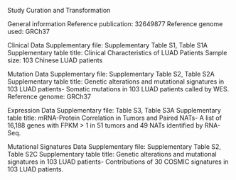 Study Curation and Transformation

General information
Reference publication: 32649877
Reference genome used: GRCh37

Clinical Data
Supplementary file: Supplementary Table S1, Table S1A
Supplementary table title: Clinical Characteristics of LUAD Patients
Sample size: 103 Chinese LUAD patients


Mutation Data
Supplementary file: Supplementary Table S2, Table S2A
Supplementary table title: Genetic alterations and mutational signatures in 103 LUAD patients- Somatic mutations in 103 LUAD patients called by WES.
Reference genome: GRCh37

Expression Data
Supplementary file: Table S3, Table S3A
Supplementary table title: mRNA-Protein Correlation in Tumors and Paired NATs- A list of 16,188 genes with FPKM > 1 in 51 tumors and 49 NATs identified by RNA-Seq.


Mutational Signatures Data
Supplementary file: Supplementary Table S2, Table S2C
Supplementary table title: Genetic alterations and mutational signatures in 103 LUAD patients- Contributions of 30 COSMIC signatures in 103 LUAD patients.